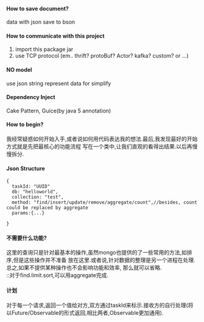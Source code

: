 #### How to save document?
data with json save to bson
 
#### How to communicate with this project
1. import this package jar
2. use TCP protocol (em.. thrift? protoBuf? Actor? kafka? custom? or ...)

#### NO model
use json string represent data for simplify

#### Dependency Inject
Cake Pattern, Guice(by java 5 annotation)

#### How to begin?
我经常疑惑如何开始入手,或者说如何用代码表达我的想法.最后,我发现最好的开始方式就是先把最核心的功能流程
写在一个类中,让我们直观的看得出结果.以后再慢慢拆分.

#### Json Structure
```
{
  taskId: "UUID"
  db: "helloworld",
  collection: "test",
  method: "find/insert/update/remove/aggregate/count",//besides, count could be replaced by aggregate
  params:{...}
  
}
```

#### 不需要什么功能?
这里的查询只是针对最基本的操作,虽然mongo也提供的了一些常用的方法,如排序,但是这些操作并不准备
放在这里.或者说,针对数据的整理是另一个进程在处理.总之,如果不提供某种操作也不会影响功能和效率,
那么就可以省略.  
::对于find.limit.sort,可以用aggregate完成.

#### 计划
对于每一个请求,返回一个值给对方,双方通过taskId来标示.接收方的自行处理(将以Future/Observable的形式返回,相比两者,Observable更加通用).